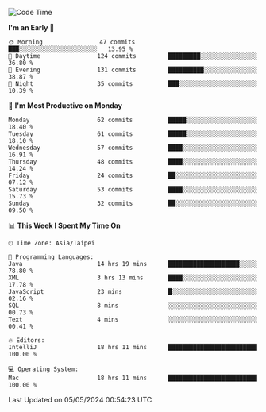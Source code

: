 <!--START_SECTION:waka-->
![Code Time](http://img.shields.io/badge/Code%20Time-998%20hrs%2027%20mins-blue)

**I'm an Early 🐤** 

```text
🌞 Morning                47 commits          ███░░░░░░░░░░░░░░░░░░░░░░   13.95 % 
🌆 Daytime                124 commits         █████████░░░░░░░░░░░░░░░░   36.80 % 
🌃 Evening                131 commits         ██████████░░░░░░░░░░░░░░░   38.87 % 
🌙 Night                  35 commits          ███░░░░░░░░░░░░░░░░░░░░░░   10.39 % 
```
📅 **I'm Most Productive on Monday** 

```text
Monday                   62 commits          █████░░░░░░░░░░░░░░░░░░░░   18.40 % 
Tuesday                  61 commits          █████░░░░░░░░░░░░░░░░░░░░   18.10 % 
Wednesday                57 commits          ████░░░░░░░░░░░░░░░░░░░░░   16.91 % 
Thursday                 48 commits          ████░░░░░░░░░░░░░░░░░░░░░   14.24 % 
Friday                   24 commits          ██░░░░░░░░░░░░░░░░░░░░░░░   07.12 % 
Saturday                 53 commits          ████░░░░░░░░░░░░░░░░░░░░░   15.73 % 
Sunday                   32 commits          ██░░░░░░░░░░░░░░░░░░░░░░░   09.50 % 
```


📊 **This Week I Spent My Time On** 

```text
🕑︎ Time Zone: Asia/Taipei

💬 Programming Languages: 
Java                     14 hrs 19 mins      ████████████████████░░░░░   78.80 % 
XML                      3 hrs 13 mins       ████░░░░░░░░░░░░░░░░░░░░░   17.78 % 
JavaScript               23 mins             █░░░░░░░░░░░░░░░░░░░░░░░░   02.16 % 
SQL                      8 mins              ░░░░░░░░░░░░░░░░░░░░░░░░░   00.73 % 
Text                     4 mins              ░░░░░░░░░░░░░░░░░░░░░░░░░   00.41 % 

🔥 Editors: 
IntelliJ                 18 hrs 11 mins      █████████████████████████   100.00 % 

💻 Operating System: 
Mac                      18 hrs 11 mins      █████████████████████████   100.00 % 
```


 Last Updated on 05/05/2024 00:54:23 UTC
<!--END_SECTION:waka-->
